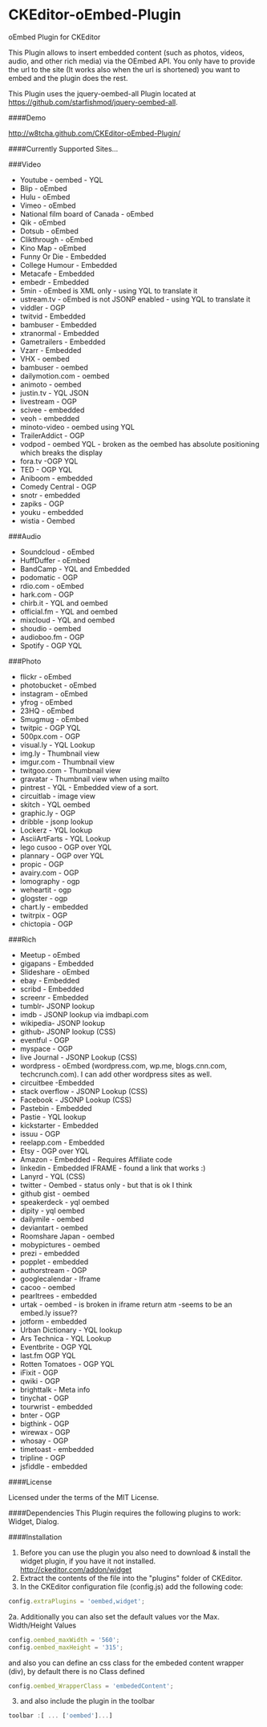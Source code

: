 CKEditor-oEmbed-Plugin
======================

oEmbed Plugin for CKEditor

This Plugin allows to insert embedded content (such as photos, videos, audio, and other rich media) via the OEmbed API. You only have to provide the url to the site (It works also when the url is shortened) you want to embed and the plugin does the rest.

This Plugin uses the jquery-oembed-all Plugin  located at https://github.com/starfishmod/jquery-oembed-all.

####Demo

http://w8tcha.github.com/CKEditor-oEmbed-Plugin/

####Currently Supported Sites...

###Video
* Youtube - oembed - YQL
* Blip - oEmbed
* Hulu - oEmbed
* Vimeo - oEmbed
* National film board of Canada - oEmbed
* Qik - oEmbed
* Dotsub - oEmbed
* Clikthrough - oEmbed
* Kino Map - oEmbed
* Funny Or Die - Embedded
* College Humour - Embedded
* Metacafe - Embedded
* embedr - Embedded
* 5min - oEmbed is XML only - using YQL to translate it
* ustream.tv - oEmbed is not JSONP enabled - using YQL to translate it
* viddler - OGP
* twitvid - Embedded
* bambuser - Embedded
* xtranormal - Embedded
* Gametrailers - Embedded
* Vzarr - Embedded
* VHX - oembed
* bambuser - oembed
* dailymotion.com - oembed
* animoto - oembed
* justin.tv - YQL JSON
* livestream - OGP
* scivee - embedded
* veoh - embedded
* minoto-video - oembed using YQL
* TrailerAddict - OGP
* vodpod - oembed YQL - broken as the oembed has absolute positioning which breaks the display
* fora.tv -OGP YQL
* TED - OGP YQL
* Aniboom - embedded
* Comedy Central - OGP
* snotr - embedded
* zapiks - OGP
* youku - embedded
* wistia - Oembed

###Audio
* Soundcloud - oEmbed
* HuffDuffer - oEmbed
* BandCamp - YQL and Embedded
* podomatic - OGP
* rdio.com - oEmbed
* hark.com - OGP
* chirb.it - YQL and oembed
* official.fm - YQL and oembed
* mixcloud - YQL and oembed
* shoudio - oembed
* audioboo.fm - OGP 
* Spotify - OGP YQL

###Photo
* flickr - oEmbed
* photobucket - oEmbed
* instagram - oEmbed
* yfrog - oEmbed
* 23HQ - oEmbed
* Smugmug - oEmbed
* twitpic - OGP YQL
* 500px.com - OGP
* visual.ly - YQL Lookup
* img.ly - Thumbnail view
* imgur.com - Thumbnail view
* twitgoo.com - Thumbnail view
* gravatar - Thumbnail view when using mailto
* pintrest - YQL - Embedded view of a sort.
* circuitlab - image view
* skitch - YQL oembed
* graphic.ly  - OGP
* dribble - jsonp lookup
* Lockerz - YQL lookup
* AsciiArtFarts - YQL Lookup
* lego cusoo - OGP over YQL
* plannary - OGP over YQL
* propic - OGP
* avairy.com - OGP
* lomography - ogp
* weheartit - ogp 
* glogster - ogp
* chart.ly - embedded
* twitrpix - OGP
* chictopia - OGP

###Rich
* Meetup - oEmbed
* gigapans - Embedded
* Slideshare - oEmbed
* ebay - Embedded
* scribd - Embedded
* screenr - Embedded
* tumblr- JSONP lookup
* imdb - JSONP lookup via imdbapi.com
* wikipedia- JSONP lookup
* github- JSONP lookup (CSS) 
* eventful - OGP
* myspace - OGP
* live Journal - JSONP Lookup (CSS)
* wordpress - oEmbed (wordpress.com, wp.me, blogs.cnn.com, techcrunch.com). I can add other wordpress sites as well.
* circuitbee -Embedded
* stack overflow - JSONP Lookup (CSS)
* Facebook - JSONP Lookup (CSS)
* Pastebin - Embedded
* Pastie - YQL lookup
* kickstarter - Embedded
* issuu - OGP
* reelapp.com - Embedded
* Etsy - OGP over YQL
* Amazon - Embedded - Requires Affiliate code
* linkedin - Embedded IFRAME - found a link that works :)
* Lanyrd - YQL (CSS)
* twitter - Oembed - status only - but that is ok I think
* github gist - oembed
* speakerdeck - yql oembed
* dipity - yql oembed
* dailymile - oembed
* deviantart - oembed
* Roomshare Japan - oembed
* mobypictures - oembed
* prezi - embedded
* popplet - embedded
* authorstream - OGP
* googlecalendar - Iframe
* cacoo - oembed
* pearltrees - embedded
* urtak - oembed - is broken in iframe return atm -seems to be an embed.ly issue??
* jotform - embedded
* Urban Dictionary - YQL lookup
* Ars Technica - YQL Lookup
* Eventbrite - OGP YQL
* last.fm OGP YQL
* Rotten Tomatoes - OGP YQL
* iFixit - OGP
* qwiki - OGP
* brighttalk - Meta info
* tinychat - OGP
* tourwrist - embedded
* bnter - OGP
* bigthink - OGP
* wirewax - OGP
* whosay - OGP
* timetoast - embedded
* tripline - OGP
* jsfiddle - embedded


####License

Licensed under the terms of the MIT License.

####Dependencies 
This Plugin requires the following plugins to work: Widget, Dialog.

####Installation

 1. Before you can use the plugin you also need to download & install the widget plugin, if you have it not installed. http://ckeditor.com/addon/widget
 2. Extract the contents of the file into the "plugins" folder of CKEditor.
 3. In the CKEditor configuration file (config.js) add the following code:

````js
config.extraPlugins = 'oembed,widget';
````

2a. Additionally you can also set the default values vor the Max. Width/Height Values

````js
config.oembed_maxWidth = '560';
config.oembed_maxHeight = '315';
````

and also you can define an css class for the embeded content wrapper (div), by default there is no Class defined

````js
config.oembed_WrapperClass = 'embededContent';
````


3. and also include the plugin in the toolbar 

````js
toolbar :[ ... ['oembed']...]
````
